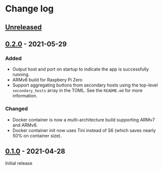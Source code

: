 # Change log

## [Unreleased]


## [0.2.0] - 2021-05-29

### Added

 * Output host and port on startup to indicate the app is successfully running.
 * ARMv6 build for Raspbery Pi Zero
 * Support aggregating buttons from secondary hosts using the top-level `secondary_hosts` array in the TOML. See the `README.md` for more information.

### Changed

 * Docker container is now a multi-architecture build supporting ARMv7 and ARMv6.
 * Docker container init now uses Tini instead of S6 (which saves nearly 50% on container size).


## [0.1.0] - 2021-04-28

Initial release


[Unreleased]: https://github.com/JakeWharton/NormallyClosed/compare/0.2.0...HEAD
[0.2.0]: https://github.com/JakeWharton/NormallyClosed/releases/tag/0.2.0
[0.1.0]: https://github.com/JakeWharton/NormallyClosed/releases/tag/0.1.0
